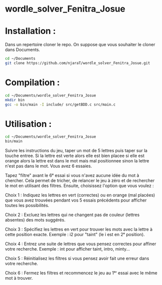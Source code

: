 # wordle_solver_Fenitra_Josue

# Installation :
 
Dans un repertoire cloner le repo. On suppose que vous souhaiter le cloner dans Documents.

```bash
cd ~/Documents
git clone https://github.com/njaraT/wordle_solver_Fenitra_Josue.git
```
# Compilation :

```bash
cd ~/Documents/wordle_solver_Fenitra_Josue
mkdir bin
gcc -o bin/main -I include/ src/getBDD.c src/main.c
```
# Utilisation :

```bash
cd ~/Documents/wordle_solver_Fenitra_Josue
bin/main
```

Suivre les instructions du jeu, taper un mot de 5 lettres puis taper sur la touche entree. Si la lettre est verte alors elle est bien placee si elle est orange alors la lettre est dans le mot mais mal positionnee sinon la lettre n'est pas dans le mot. Vous avez 6 essaies.

Tapez "filtre" avant le 6ᵉ essai si vous n'avez aucune idée du mot à chercher. Cela permet de tricher, de relancer le jeu à zéro et de rechercher le mot en utilisant des filtres. Ensuite, choisissez l'option que vous voulez :

Choix 1 : Indiquez les lettres en vert (correctes) ou en orange (mal placées) que vous avez trouvées pendant vos 5 essais précédents pour afficher toutes les possibilités.

Choix 2 : Excluez les lettres qui ne changent pas de couleur (lettres absentes) des mots suggérés.

Choix 3 : Spécifiez les lettres en vert pour trouver les mots avec la lettre à cette position exacte. Exemple : i2 pour "taint" (le i est en 2ᵉ position).

Choix 4 : Entrez une suite de lettres que vous pensez correctes pour affiner votre recherche. Exemple : int pour afficher taint, intro, minty...

Choix 5 : Réinitialisez les filtres si vous pensez avoir fait une erreur dans votre recherche.

Choix 6 : Fermez les filtres et recommencez le jeu au 1ᵉʳ essai avec le même mot à trouver.
